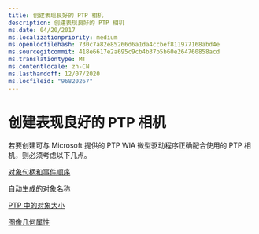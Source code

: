 ```yaml
---
title: 创建表现良好的 PTP 相机
description: 创建表现良好的 PTP 相机
ms.date: 04/20/2017
ms.localizationpriority: medium
ms.openlocfilehash: 730c7a82e85266d6a1da4ccbef811977168abd4e
ms.sourcegitcommit: 418e6617e2a695c9cb4b37b5b60e264760858acd
ms.translationtype: MT
ms.contentlocale: zh-CN
ms.lasthandoff: 12/07/2020
ms.locfileid: "96820267"
---
```

# <a name="creating-a-well-behaved-ptp-camera"></a>创建表现良好的 PTP 相机





若要创建可与 Microsoft 提供的 PTP WIA 微型驱动程序正确配合使用的 PTP 相机，则必须考虑以下几点。

[对象句柄和事件顺序](object-handle-and-event-order.md)

[自动生成的对象名称](automatically-generated-object-names.md)

[PTP 中的对象大小](object-size-in-ptp.md)

[图像几何属性](image-geometry-properties.md)

 

 




